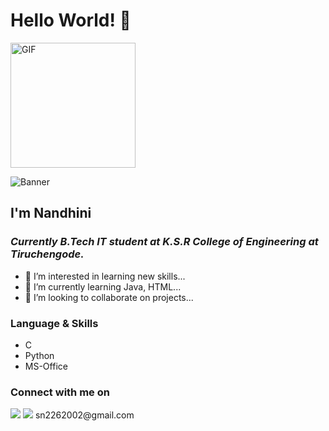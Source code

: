    #   Hello World! :blue_heart:
<img alt="GIF" src="https://i.pinimg.com/originals/9e/a7/2e/9ea72ef078139ced289852e8a4ea0c5c.gif" width = 200/>


![Banner](https://git.io/JrCSm)


## I'm Nandhini

### <i> Currently B.Tech IT student at K.S.R College of Engineering at Tiruchengode.</i> 
- 👀 I’m interested in learning new skills...
- 🌱 I’m currently learning Java, HTML...
- 💞️ I’m looking to collaborate on projects...

<h3> Language & Skills </h3>

- C
- Python
- MS-Office

<h3> Connect with me on </h3>
<a href="https://www.linkedin.com/in/nandhini-senthil-69552b205/"><img src="https://img.shields.io/badge/-LinkedIn-0077B5?style=for-the-badge&logo=Linkedin&logoColor=white"></img></a>
 <img src="https://img.shields.io/badge/-Gmail-D14836?style=for-the-badge&logo=Gmail&logoColor=white"></img> sn2262002@gmail.com



